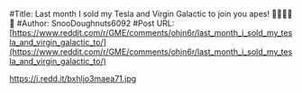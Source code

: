 #Title: Last month I sold my Tesla and Virgin Galactic to join you apes! 🦍💎👐🏻🚀
#Author: SnooDoughnuts6092
#Post URL: [https://www.reddit.com/r/GME/comments/ohjn6r/last_month_i_sold_my_tesla_and_virgin_galactic_to/](https://www.reddit.com/r/GME/comments/ohjn6r/last_month_i_sold_my_tesla_and_virgin_galactic_to/)


https://i.redd.it/bxhljo3maea71.jpg